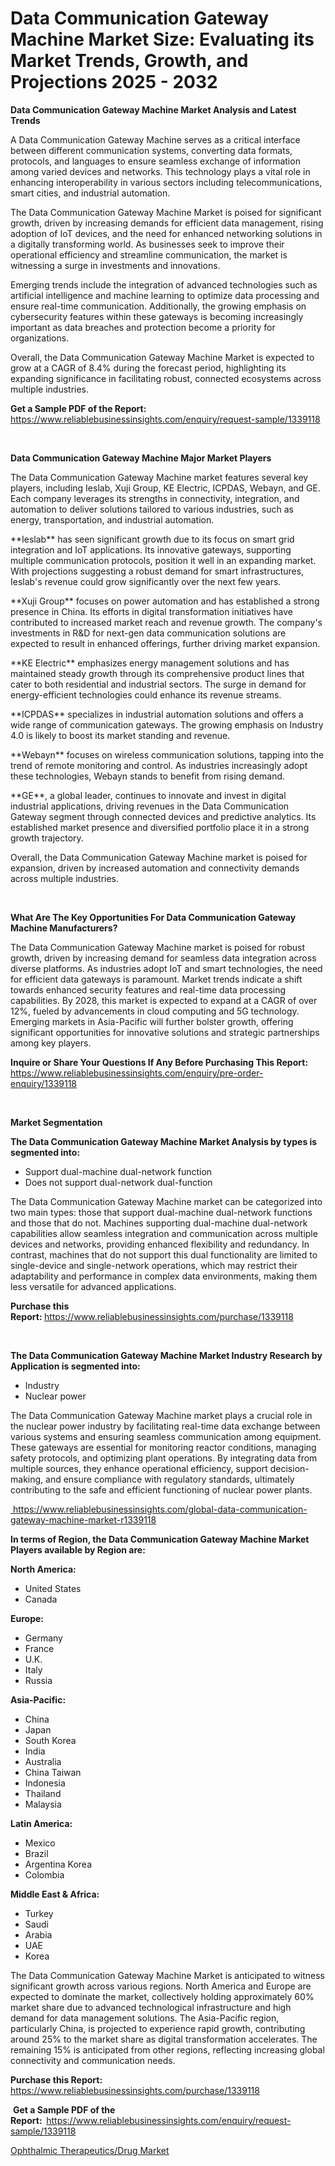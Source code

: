 <p><h1>Data Communication Gateway Machine Market Size: Evaluating its Market Trends, Growth, and Projections 2025 - 2032</h1></p><p><strong>Data Communication Gateway Machine Market Analysis and Latest Trends</strong></p>
<p><p>A Data Communication Gateway Machine serves as a critical interface between different communication systems, converting data formats, protocols, and languages to ensure seamless exchange of information among varied devices and networks. This technology plays a vital role in enhancing interoperability in various sectors including telecommunications, smart cities, and industrial automation.</p><p>The Data Communication Gateway Machine Market is poised for significant growth, driven by increasing demands for efficient data management, rising adoption of IoT devices, and the need for enhanced networking solutions in a digitally transforming world. As businesses seek to improve their operational efficiency and streamline communication, the market is witnessing a surge in investments and innovations. </p><p>Emerging trends include the integration of advanced technologies such as artificial intelligence and machine learning to optimize data processing and ensure real-time communication. Additionally, the growing emphasis on cybersecurity features within these gateways is becoming increasingly important as data breaches and protection become a priority for organizations. </p><p>Overall, the Data Communication Gateway Machine Market is expected to grow at a CAGR of 8.4% during the forecast period, highlighting its expanding significance in facilitating robust, connected ecosystems across multiple industries.</p></p>
<p><strong>Get a Sample PDF of the Report:&nbsp;</strong> <a href="https://www.reliablebusinessinsights.com/enquiry/request-sample/1339118?utm_campaign=2440&utm_medium=2&utm_source=Github&utm_content=ia&utm_term=27032025&utm_id=data-communication-gateway-machine">https://www.reliablebusinessinsights.com/enquiry/request-sample/1339118</a></p>
<p>&nbsp;</p>
<p><strong>Data Communication Gateway Machine Major Market Players</strong></p>
<p><p>The Data Communication Gateway Machine market features several key players, including Ieslab, Xuji Group, KE Electric, ICPDAS, Webayn, and GE. Each company leverages its strengths in connectivity, integration, and automation to deliver solutions tailored to various industries, such as energy, transportation, and industrial automation.</p><p>**Ieslab** has seen significant growth due to its focus on smart grid integration and IoT applications. Its innovative gateways, supporting multiple communication protocols, position it well in an expanding market. With projections suggesting a robust demand for smart infrastructures, Ieslab's revenue could grow significantly over the next few years.</p><p>**Xuji Group** focuses on power automation and has established a strong presence in China. Its efforts in digital transformation initiatives have contributed to increased market reach and revenue growth. The company's investments in R&D for next-gen data communication solutions are expected to result in enhanced offerings, further driving market expansion.</p><p>**KE Electric** emphasizes energy management solutions and has maintained steady growth through its comprehensive product lines that cater to both residential and industrial sectors. The surge in demand for energy-efficient technologies could enhance its revenue streams.</p><p>**ICPDAS** specializes in industrial automation solutions and offers a wide range of communication gateways. The growing emphasis on Industry 4.0 is likely to boost its market standing and revenue.</p><p>**Webayn** focuses on wireless communication solutions, tapping into the trend of remote monitoring and control. As industries increasingly adopt these technologies, Webayn stands to benefit from rising demand.</p><p>**GE**, a global leader, continues to innovate and invest in digital industrial applications, driving revenues in the Data Communication Gateway segment through connected devices and predictive analytics. Its established market presence and diversified portfolio place it in a strong growth trajectory.</p><p>Overall, the Data Communication Gateway Machine market is poised for expansion, driven by increased automation and connectivity demands across multiple industries.</p></p>
<p>&nbsp;</p>
<p><strong>What Are The Key Opportunities For Data Communication Gateway Machine Manufacturers?</strong></p>
<p><p>The Data Communication Gateway Machine market is poised for robust growth, driven by increasing demand for seamless data integration across diverse platforms. As industries adopt IoT and smart technologies, the need for efficient data gateways is paramount. Market trends indicate a shift towards enhanced security features and real-time data processing capabilities. By 2028, this market is expected to expand at a CAGR of over 12%, fueled by advancements in cloud computing and 5G technology. Emerging markets in Asia-Pacific will further bolster growth, offering significant opportunities for innovative solutions and strategic partnerships among key players.</p></p>
<p><strong>Inquire or Share Your Questions If Any Before Purchasing This Report:</strong> <a href="https://www.reliablebusinessinsights.com/enquiry/pre-order-enquiry/1339118?utm_campaign=2440&utm_medium=2&utm_source=Github&utm_content=ia&utm_term=27032025&utm_id=data-communication-gateway-machine">https://www.reliablebusinessinsights.com/enquiry/pre-order-enquiry/1339118</a></p>
<p>&nbsp;</p>
<p><strong>Market Segmentation</strong></p>
<p><strong>The Data Communication Gateway Machine Market Analysis by types is segmented into:</strong></p>
<p><ul><li>Support dual-machine dual-network function</li><li>Does not support dual-network dual-function</li></ul></p>
<p><p>The Data Communication Gateway Machine market can be categorized into two main types: those that support dual-machine dual-network functions and those that do not. Machines supporting dual-machine dual-network capabilities allow seamless integration and communication across multiple devices and networks, providing enhanced flexibility and redundancy. In contrast, machines that do not support this dual functionality are limited to single-device and single-network operations, which may restrict their adaptability and performance in complex data environments, making them less versatile for advanced applications.</p></p>
<p><strong>Purchase this Report:&nbsp;</strong><a href="https://www.reliablebusinessinsights.com/purchase/1339118?utm_campaign=2440&utm_medium=2&utm_source=Github&utm_content=ia&utm_term=27032025&utm_id=data-communication-gateway-machine">https://www.reliablebusinessinsights.com/purchase/1339118</a></p>
<p>&nbsp;</p>
<p><strong>The Data Communication Gateway Machine Market Industry Research by Application is segmented into:</strong></p>
<p><ul><li>Industry</li><li>Nuclear power</li></ul></p>
<p><p>The Data Communication Gateway Machine market plays a crucial role in the nuclear power industry by facilitating real-time data exchange between various systems and ensuring seamless communication among equipment. These gateways are essential for monitoring reactor conditions, managing safety protocols, and optimizing plant operations. By integrating data from multiple sources, they enhance operational efficiency, support decision-making, and ensure compliance with regulatory standards, ultimately contributing to the safe and efficient functioning of nuclear power plants.</p></p>
<p><a href="https://www.reliablebusinessinsights.com/global-data-communication-gateway-machine-market-r1339118?utm_campaign=2440&utm_medium=2&utm_source=Github&utm_content=ia&utm_term=27032025&utm_id=data-communication-gateway-machine">&nbsp;https://www.reliablebusinessinsights.com/global-data-communication-gateway-machine-market-r1339118</a></p>
<p><strong>In terms of Region, the Data Communication Gateway Machine Market Players available by Region are:</strong></p>
<p>
    <p> <strong> North America: </strong>
        <ul>
            <li>United States</li>
            <li>Canada</li>
        </ul>
        </p> 
    <p> <strong> Europe: </strong>
        <ul>
            <li>Germany</li>
            <li>France</li>
            <li>U.K.</li>
            <li>Italy</li>
            <li>Russia</li>
        </ul>
        </p> 
    <p> <strong> Asia-Pacific: </strong>
        <ul>
            <li>China</li>
            <li>Japan</li>
            <li>South Korea</li>
            <li>India</li>
            <li>Australia</li>
            <li>China Taiwan</li>
            <li>Indonesia</li>
            <li>Thailand</li>
            <li>Malaysia</li>
        </ul>
        </p> 
    <p> <strong> Latin America: </strong>
        <ul>
            <li>Mexico</li>
            <li>Brazil</li>
            <li>Argentina Korea</li>
            <li>Colombia</li>
        </ul>
        </p> 
    <p> <strong> Middle East & Africa: </strong>
        <ul>
            <li>Turkey</li>
            <li>Saudi</li>
            <li>Arabia</li>
            <li>UAE</li>
            <li>Korea</li>
        </ul>
    </p>
    </p>
<p><p>The Data Communication Gateway Machine Market is anticipated to witness significant growth across various regions. North America and Europe are expected to dominate the market, collectively holding approximately 60% market share due to advanced technological infrastructure and high demand for data management solutions. The Asia-Pacific region, particularly China, is projected to experience rapid growth, contributing around 25% to the market share as digital transformation accelerates. The remaining 15% is anticipated from other regions, reflecting increasing global connectivity and communication needs.</p></p>
<p><strong>Purchase this Report: </strong><a href="https://www.reliablebusinessinsights.com/purchase/1339118?utm_campaign=2440&utm_medium=2&utm_source=Github&utm_content=ia&utm_term=27032025&utm_id=data-communication-gateway-machine">https://www.reliablebusinessinsights.com/purchase/1339118</a></p>
<p>&nbsp;<strong>Get a Sample PDF of the Report:&nbsp;&nbsp;</strong><a href="https://www.reliablebusinessinsights.com/enquiry/request-sample/1339118?utm_campaign=2440&utm_medium=2&utm_source=Github&utm_content=ia&utm_term=27032025&utm_id=data-communication-gateway-machine">https://www.reliablebusinessinsights.com/enquiry/request-sample/1339118</a></p>
<p><strong></strong></p>
<p><p><a href="https://github.com/hillsmyung726/Market-Research-Report-List-1/blob/main/ophthalmic-therapeuticsdrug-market.md?utm_campaign=2440&utm_medium=2&utm_source=Github&utm_content=ia&utm_term=27032025&utm_id=data-communication-gateway-machine">Ophthalmic Therapeutics/Drug Market</a></p></p>
